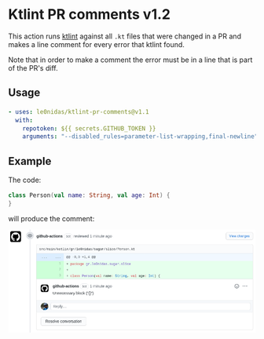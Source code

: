 # Ktlint PR comments v1.2

This action runs [ktlint](https://ktlint.github.io/) against all `.kt` files that were changed in a PR
and makes a line comment for every error that ktlint found.

Note that in order to make a comment the error must be in a line that is part of the PR's diff.

## Usage

```yaml
- uses: le0nidas/ktlint-pr-comments@v1.1
  with:
    repotoken: ${{ secrets.GITHUB_TOKEN }}
    arguments: "--disabled_rules=parameter-list-wrapping,final-newline"
```

## Example

The code:

```kotlin
class Person(val name: String, val age: Int) {
}
```

will produce the comment:

![screenshot](ktlint-pr-comments_comment.png)
